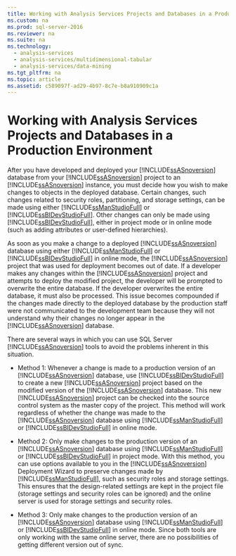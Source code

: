 ```yaml
---
title: Working with Analysis Services Projects and Databases in a Production Environment
ms.custom: na
ms.prod: sql-server-2016
ms.reviewer: na
ms.suite: na
ms.technology: 
  - analysis-services
  - analysis-services/multidimensional-tabular
  - analysis-services/data-mining
ms.tgt_pltfrm: na
ms.topic: article
ms.assetid: c589097f-ad29-4b97-8c7e-b8a910909c1a
---
```

# Working with Analysis Services Projects and Databases in a Production Environment
  After you have developed and deployed your [!INCLUDE[ssASnoversion](../../Token\Other/ssASnoversion_md.md)] database from your [!INCLUDE[ssASnoversion](../../Token\Other/ssASnoversion_md.md)] project to an [!INCLUDE[ssASnoversion](../../Token\Other/ssASnoversion_md.md)] instance, you must decide how you wish to make changes to objects in the deployed database. Certain changes, such changes related to security roles, partitioning, and storage settings, can be made using either [!INCLUDE[ssManStudioFull](../../Token\Other/ssManStudioFull_md.md)] or [!INCLUDE[ssBIDevStudioFull](../../Token\Other/ssBIDevStudioFull_md.md)]. Other changes can only be made using [!INCLUDE[ssBIDevStudioFull](../../Token\Other/ssBIDevStudioFull_md.md)], either in project mode or in online mode \(such as adding attributes or user\-defined hierarchies\).  
  
 As soon as you make a change to a deployed [!INCLUDE[ssASnoversion](../../Token\Other/ssASnoversion_md.md)] database using either [!INCLUDE[ssManStudioFull](../../Token\Other/ssManStudioFull_md.md)] or [!INCLUDE[ssBIDevStudioFull](../../Token\Other/ssBIDevStudioFull_md.md)] in online mode, the [!INCLUDE[ssASnoversion](../../Token\Other/ssASnoversion_md.md)] project that was used for deployment becomes out of date. If a developer makes any changes within the [!INCLUDE[ssASnoversion](../../Token\Other/ssASnoversion_md.md)] project and attempts to deploy the modified project, the developer will be prompted to overwrite the entire database. If the developer overwrites the entire database, it must also be processed. This issue becomes compounded if the changes made directly to the deployed database by the production staff were not communicated to the development team because they will not understand why their changes no longer appear in the [!INCLUDE[ssASnoversion](../../Token\Other/ssASnoversion_md.md)] database.  
  
 There are several ways in which you can use SQL Server [!INCLUDE[ssASnoversion](../../Token\Other/ssASnoversion_md.md)] tools to avoid the problems inherent in this situation.  
  
-   Method 1: Whenever a change is made to a production version of an [!INCLUDE[ssASnoversion](../../Token\Other/ssASnoversion_md.md)] database, use [!INCLUDE[ssBIDevStudioFull](../../Token\Other/ssBIDevStudioFull_md.md)] to create a new [!INCLUDE[ssASnoversion](../../Token\Other/ssASnoversion_md.md)] project based on the modified version of the [!INCLUDE[ssASnoversion](../../Token\Other/ssASnoversion_md.md)] database. This new [!INCLUDE[ssASnoversion](../../Token\Other/ssASnoversion_md.md)] project can be checked into the source control system as the master copy of the project. This method will work regardless of whether the change was made to the [!INCLUDE[ssASnoversion](../../Token\Other/ssASnoversion_md.md)] database using [!INCLUDE[ssManStudioFull](../../Token\Other/ssManStudioFull_md.md)] or [!INCLUDE[ssBIDevStudioFull](../../Token\Other/ssBIDevStudioFull_md.md)] in online mode.  
  
-   Method 2: Only make changes to the production version of an [!INCLUDE[ssASnoversion](../../Token\Other/ssASnoversion_md.md)] database using [!INCLUDE[ssManStudioFull](../../Token\Other/ssManStudioFull_md.md)] or [!INCLUDE[ssBIDevStudioFull](../../Token\Other/ssBIDevStudioFull_md.md)] in project mode. With this method, you can use options available to you in the [!INCLUDE[ssASnoversion](../../Token\Other/ssASnoversion_md.md)] Deployment Wizard to preserve changes made by [!INCLUDE[ssManStudioFull](../../Token\Other/ssManStudioFull_md.md)], such as security roles and storage settings. This ensures that the design\-related settings are kept in the project file \(storage settings and security roles can be ignored\) and the online server is used for storage settings and security roles.  
  
-   Method 3: Only make changes to the production version of an [!INCLUDE[ssASnoversion](../../Token\Other/ssASnoversion_md.md)] database using [!INCLUDE[ssManStudioFull](../../Token\Other/ssManStudioFull_md.md)] or [!INCLUDE[ssBIDevStudioFull](../../Token\Other/ssBIDevStudioFull_md.md)] in online mode. Since both tools are only working with the same online server, there are no possibilities of getting different version out of sync.  
  
  